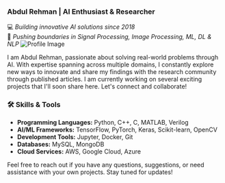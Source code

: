 
### Abdul Rehman | AI Enthusiast & Researcher

💻 *Building innovative AI solutions since 2018*  
🚀 *Pushing boundaries in Signal Processing, Image Processing, ML, DL & NLP*
![Profile Image](https://example.com/profile-image.jpg)


I am Abdul Rehman, passionate about solving real-world problems through AI. With expertise spanning across multiple domains, I constantly explore new ways to innovate and share my findings with the research community through published articles. I am currently working on several exciting projects that I'll soon share here. Let's connect and collaborate!

### 🛠️ Skills & Tools

- **Programming Languages:** Python, C++, C, MATLAB, Verilog
- **AI/ML Frameworks:** TensorFlow, PyTorch, Keras, Scikit-learn, OpenCV
- **Development Tools:** Jupyter, Docker, Git
- **Databases:** MySQL, MongoDB
- **Cloud Services:** AWS, Google Cloud, Azure

Feel free to reach out if you have any questions, suggestions, or need assistance with your own projects. Stay tuned for updates!


